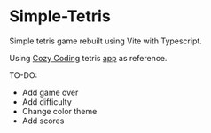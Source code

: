 # Simple-Tetris

Simple tetris game rebuilt using Vite with Typescript.

Using [Cozy Coding](https://www.youtube.com/watch?v=iPNHzU7b2YQ&list=WL&index=6) tetris [app](https://making-challenge.netlify.app/7-tetris_game/) as reference.

TO-DO:

- Add game over
- Add difficulty
- Change color theme
- Add scores
